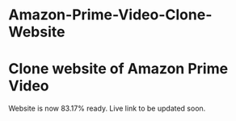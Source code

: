 # Amazon-Prime-Video-Clone-Website
# Clone website of Amazon Prime Video

Website is now 83.17% ready.
Live link to be updated soon.
